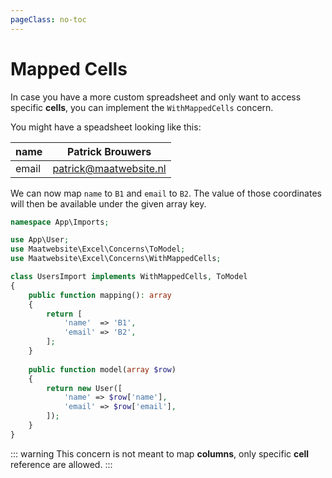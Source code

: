 ```yaml
---
pageClass: no-toc
---
```


# Mapped Cells

In case you have a more custom spreadsheet and only want to access specific **cells**, you can implement the `WithMappedCells` concern.

You might have a speadsheet looking like this:

|name | Patrick Brouwers|
|---- |----|
| email | patrick@maatwebsite.nl |

We can now map `name` to `B1` and `email` to `B2`. The value of those coordinates will then be available under the given array key.

```php
namespace App\Imports;

use App\User;
use Maatwebsite\Excel\Concerns\ToModel;
use Maatwebsite\Excel\Concerns\WithMappedCells;

class UsersImport implements WithMappedCells, ToModel 
{
    public function mapping(): array
    {
        return [
            'name'  => 'B1',
            'email' => 'B2',
        ];
    }
    
    public function model(array $row)
    {
        return new User([
            'name' => $row['name'],
            'email' => $row['email'],
        ]);
    }
}
```

::: warning
This concern is not meant to map **columns**, only specific **cell** reference are allowed.
:::
